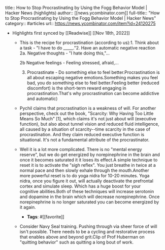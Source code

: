 title:: How to Stop Procrastinating by Using the Fogg Behavior Model | Hacker News (highlights)
author:: [[news.ycombinator.com]]
full-title:: "How to Stop Procrastinating by Using the Fogg Behavior Model | Hacker News"
category:: #articles
url:: https://news.ycombinator.com/item?id=24120275

- Highlights first synced by [[Readwise]] [[Nov 18th, 2022]]
	- This is the recipe for procrastination (according to us):1. Think about a task - "I have to do _____."2. Have an automatic negative reaction     2a. Negative thoughts - "I hate doing this,"...
	  
	     2b Negative feelings - Feeling stressed, afraid,...
	  
	  3. Procrastinate - Do something else to feel better.Procrastination is all about escaping negative emotions.Something makes you feel bad, you do something else to feel better.Feeling better (reduced discomfort) is the short-term reward engaging in procrastination.That's why procrastination can become addictive and automatic)
	- Pychil claims that procrastination is a weakness of will. For another perspective, check out the book, "Scarcity: Why Having Too Little Means So Much" [1], which claims it's not just about will (executive function), but also about tunnel vision and reduced fluid intelligence, all caused by a situation of scarcity--time scarcity in the case of procrastination. And they claim reduced executive function is situational. It's not a fundamental attribute of the procrastinator.
	- Well it is a lot more complicated. There is no "mental energy reserve", but we do get energized by norepinephrine in the brain and once it becomes saturated it it loses its effect.A simple technique to reset it is to activate the "sigh reflex". You just breathe in twice at a normal pace and then  slowly exhale through the mouth.Another more powerful reset is to do yoga nidra for 10-20 minutes. Yoga nidra, once you figure it out, will actually deactivate the prefrontal cortex and simulate sleep. Which has a huge boost for your cognitive abilities.Both of these techniques will increase serotonin and dopamine in the brain which will decrease norepinephrine. Once norepinephrine is no longer saturated you can become energized by it again.
		- **Tags**: #[[favorite]]
	- Consider Navy Seal training. Pushing through via sheer force of will isn't possible. There needs to be a cycling and restorative process that enables above and beyond grit.Clip of Prof Huberman on "quitting behavior" such as quitting a long bout of work.